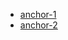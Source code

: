 
- [anchor-1](https://customer-icirg9ue15wb0ia7.cloudflarestream.com/2fc8652b84548b16286c5f9707e23037/watch)
- [anchor-2](https://customer-icirg9ue15wb0ia7.cloudflarestream.com/4c68815734767e8708491487f46a6fe4/watch)
